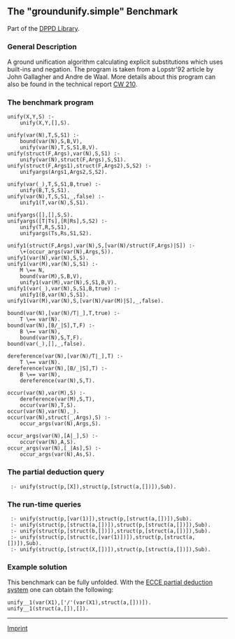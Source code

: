 The "groundunify.simple" Benchmark
----------------------------------

Part of the [DPPD Library](../dppd.html).

### General Description

A ground unification algorithm calculating explicit substitutions which
uses built-ins and negation. The program is taken from a Lopstr'92
article by John Gallagher and Andre de Waal. More details about this
program can also be found in the technical report [CW
210](http://www.cs.kuleuven.ac.be/cwis/research/dtai/publications/abstracts.95.html#CW210.abstract).

### The benchmark program

    unify(X,Y,S) :-
        unify(X,Y,[],S).

    unify(var(N),T,S,S1) :-
        bound(var(N),S,B,V),
        unify(var(N),T,S,S1,B,V).
    unify(struct(F,Args),var(N),S,S1) :-
        unify(var(N),struct(F,Args),S,S1).
    unify(struct(F,Args1),struct(F,Args2),S,S2) :-
        unifyargs(Args1,Args2,S,S2).

    unify(var(_),T,S,S1,B,true) :-
        unify(B,T,S,S1).
    unify(var(N),T,S,S1,_,false) :-
        unify1(T,var(N),S,S1).

    unifyargs([],[],S,S).
    unifyargs([T|Ts],[R|Rs],S,S2) :-
        unify(T,R,S,S1),
        unifyargs(Ts,Rs,S1,S2).

    unify1(struct(F,Args),var(N),S,[var(N)/struct(F,Args)|S]) :-
        \+(occur_args(var(N),Args,S)).
    unify1(var(N),var(N),S,S).
    unify1(var(M),var(N),S,S1) :-
        M \== N,
        bound(var(M),S,B,V),
        unify1(var(M),var(N),S,S1,B,V).
    unify1(var(_),var(N),S,S1,B,true) :-
        unify1(B,var(N),S,S1).
    unify1(var(M),var(N),S,[var(N)/var(M)|S],_,false).

    bound(var(N),[var(N)/T|_],T,true) :-
        T \== var(N).
    bound(var(N),[B/_|S],T,F) :-
        B \== var(N),
        bound(var(N),S,T,F).
    bound(var(_),[],_,false).

    dereference(var(N),[var(N)/T|_],T) :-
        T \== var(N).
    dereference(var(N),[B/_|S],T) :-
        B \== var(N),
        dereference(var(N),S,T).

    occur(var(N),var(M),S) :-
        dereference(var(M),S,T),
        occur(var(N),T,S).
    occur(var(N),var(N),_).
    occur(var(N),struct(_,Args),S) :-
        occur_args(var(N),Args,S).

    occur_args(var(N),[A|_],S) :-
        occur(var(N),A,S).
    occur_args(var(N),[_|As],S) :-
        occur_args(var(N),As,S).

### The partial deduction query

     :- unify(struct(p,[X]),struct(p,[struct(a,[])]),Sub).

### The run-time queries

     :- unify(struct(p,[var(1)]),struct(p,[struct(a,[])]),Sub).
     :- unify(struct(p,[struct(a,[])]),struct(p,[struct(a,[])]),Sub).
     :- unify(struct(p,[struct(b,[])]),struct(p,[struct(a,[])]),Sub).
     :- unify(struct(p,[struct(c,[var(1)])]),struct(p,[struct(a,[])]),Sub).
     :- unify(struct(p,[struct(X,[])]),struct(p,[struct(a,[])]),Sub).

### Example solution

This benchmark can be fully unfolded. With the [ECCE partial deduction
system](/~mal/systems/ecce.html) one can obtain the following:

    unify__1(var(X1),['/'(var(X1),struct(a,[]))]).
    unify__1(struct(a,[]),[]).

------------------------------------------------------------------------

[Imprint](http://www.stups.uni-duesseldorf.de/w/Imprint)
